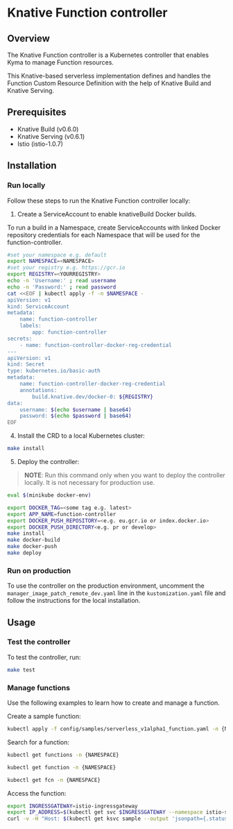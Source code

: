 # Knative Function controller

## Overview

The Knative Function controller is a Kubernetes controller that enables Kyma to manage Function resources.

This Knative-based serverless implementation defines and handles the Function Custom Resource Definition with the help of Knative Build and Knative Serving.

## Prerequisites

- Knative Build (v0.6.0)
- Knative Serving (v0.6.1)
- Istio (istio-1.0.7)

## Installation


### Run locally
Follow these steps to run the Knative Function controller locally:

1. Create a ServiceAccount to enable knativeBuild Docker builds.

To run a build in a Namespace, create ServiceAccounts with linked Docker repository credentials for each Namespace that
 will be used for the function-controller.

```bash
#set your namespace e.g. default
export NAMESPACE=<NAMESPACE>
#set your registry e.g. https://gcr.io
export REGISTRY=<YOURREGISTRY>
echo -n 'Username:' ; read username
echo -n 'Password:' ; read password
cat <<EOF | kubectl apply -f -n $NAMESPACE -
apiVersion: v1
kind: ServiceAccount
metadata:
    name: function-controller
    labels:
        app: function-controller
secrets:
    - name: function-controller-docker-reg-credential
---
apiVersion: v1
kind: Secret
type: kubernetes.io/basic-auth
metadata:
    name: function-controller-docker-reg-credential
    annotations:
        build.knative.dev/docker-0: ${REGISTRY}
data:
    username: $(echo $username | base64)
    password: $(echo $password | base64)
EOF
```

4. Install the CRD to a local Kubernetes cluster:

```bash
make install
```

5. Deploy the controller:
>**NOTE**: Run this command only when you want to deploy the controller locally. It is not necessary for production use.
```bash
eval $(minikube docker-env)
```

```bash
export DOCKER_TAG=<some tag e.g. latest>
export APP_NAME=function-controller
export DOCKER_PUSH_REPOSITORY=<e.g. eu.gcr.io or index.docker.io>
export DOCKER_PUSH_DIRECTORY<e.g. pr or develop>
make install
make docker-build
make docker-push
make deploy
```
### Run on production
To use the controller on the production environment, uncomment the `manager_image_patch_remote_dev.yaml` line  in the `kustomization.yaml` file and follow the instructions for the local installation.
## Usage
### Test the controller
To test the controller, run:
```bash
make test
```

### Manage functions

Use the following examples to learn how to create and manage a function. 

Create a sample function:

```bash
kubectl apply -f config/samples/serverless_v1alpha1_function.yaml -n {NAMESPACE}
```

Search for a function:

```bash
kubectl get functions -n {NAMESPACE}
```

```bash
kubectl get function -n {NAMESPACE}
```

```bash
kubectl get fcn -n {NAMESPACE}
```

Access the function:

```bash
export INGRESSGATEWAY=istio-ingressgateway
export IP_ADDRESS=$(kubectl get svc $INGRESSGATEWAY --namespace istio-system --output 'jsonpath={.status.loadBalancer.ingress[0].ip}')
curl -v -H "Host: $(kubectl get ksvc sample --output 'jsonpath={.status.domain}' -n {NAMESPACE}" http://$(minikube ip):$(kubectl get svc istio-ingressgateway --namespace istio-system --output 'jsonpath={.spec.ports[?(@.port==80)].nodePort}')
```
